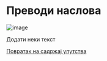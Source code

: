 # Преводи наслова

 ![image](https://user-images.githubusercontent.com/29538544/148251668-3b7cbee8-e552-4fa5-9b83-ddcb37b6f762.png)

Додати неки текст

[Повратак на садржај упутства](uputstvo.md#садржај)
